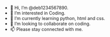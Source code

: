 - 👋 Hi, I’m @deb1234567890.
- 👀 I’m interested in Coding.
- 🌱 I’m currently learning python, html and css.
- 💞️ I’m looking to collaborate on coding.
- 📫 Please stay connected with me.

<!---
deb1234567890/deb1234567890 is a ✨ special ✨ repository because its `README.md` (this file) appears on your GitHub profile.
You can click the Preview link to take a look at your changes.
--->
